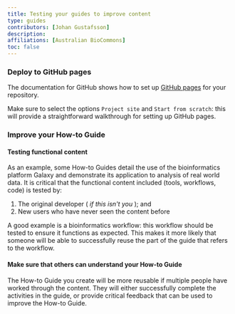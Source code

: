 ```yaml
---
title: Testing your guides to improve content
type: guides
contributors: [Johan Gustafsson]
description: 
affiliations: [Australian BioCommons]
toc: false
---
```



### Deploy to GitHub pages

The documentation for GitHub shows how to set up [GitHub pages](https://pages.github.com/) for your repository.

Make sure to select the options `Project site` and `Start from scratch`: this will provide a straightforward walkthrough for setting up GitHub pages.


### Improve your How-to Guide


#### Testing functional content

As an example, some How-to Guides detail the use of the bioinformatics platform Galaxy and demonstrate its application to analysis of real world data. It is critical that the functional content included (tools, workflows, code) is tested by:

1. The original developer ( *if this isn't you* ); and
2. New users who have never seen the content before

A good example is a bioinformatics workflow: this workflow should be tested to ensure it functions as expected. This makes it more likely that someone will be able to successfully reuse the part of the guide that refers to the workflow.


#### Make sure that others can understand your How-to Guide
 
The How-to Guide you create will be more reusable if multiple people have worked through the content. They will either successfully complete the activities in the guide, or provide critical feedback that can be used to improve the How-to Guide.



 